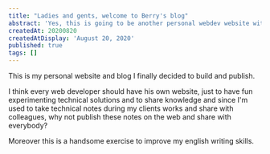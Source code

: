 ```yaml
---
title: "Ladies and gents, welcome to Berry's blog"
abstract: 'Yes, this is going to be another personal webdev website with tech articles.'
createdAt: 20200820
createdAtDisplay: 'August 20, 2020'
published: true
tags: []
---
```

This is my personal website and blog I finally decided to build and publish.

I think every web developer should have his own website, just to have fun experimenting technical solutions and to share knowledge and since I'm used to take technical notes during my clients works and share with colleagues, why not publish these notes on the web and share with everybody?

Moreover this is a handsome exercise to improve my english writing skills.
